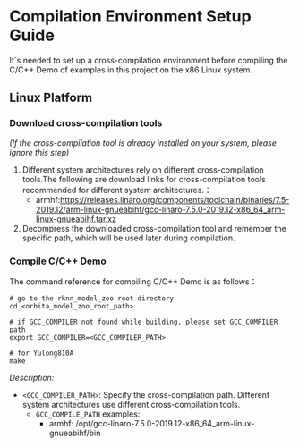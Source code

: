 # Compilation Environment Setup Guide
It`s needed to set up a cross-compilation environment before compiling the C/C++ Demo of examples in this project on the x86 Linux system.
## Linux Platform

### Download cross-compilation tools
*(If the cross-compilation tool is already installed on your system, please ignore this step)*
1. Different system architectures rely on different cross-compilation tools.The following are download links for cross-compilation tools recommended for different system architectures.：
   - armhf:https://releases.linaro.org/components/toolchain/binaries/7.5-2019.12/arm-linux-gnueabihf/gcc-linaro-7.5.0-2019.12-x86_64_arm-linux-gnueabihf.tar.xz
2. Decompress the downloaded cross-compilation tool and remember the specific path, which will be used later during compilation.
### Compile C/C++ Demo
The command reference for compiling C/C++ Demo is as follows：
```shell
# go to the rknn_model_zoo root directory
cd <orbita_model_zoo_root_path>

# if GCC_COMPILER not found while building, please set GCC_COMPILER path
export GCC_COMPILER=<GCC_COMPILER_PATH>

# for Yulong810A
make
```

*Description:*
- `<GCC_COMPILER_PATH>`: Specify the cross-compilation path. Different system architectures use different cross-compilation tools.
    - `GCC_COMPILE_PATH` examples:
        - armhf: /opt/gcc-linaro-7.5.0-2019.12-x86_64_arm-linux-gnueabihf/bin